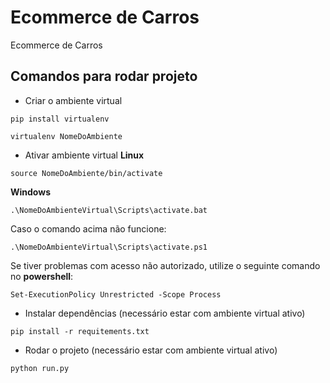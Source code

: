 # Ecommerce de Carros
Ecommerce de Carros

## Comandos para rodar projeto

* Criar o ambiente virtual
```
pip install virtualenv
```
```
virtualenv NomeDoAmbiente
```

* Ativar ambiente virtual
**Linux**
```
source NomeDoAmbiente/bin/activate
```

**Windows**
```
.\NomeDoAmbienteVirtual\Scripts\activate.bat
```
Caso o comando acima não funcione:
```
.\NomeDoAmbienteVirtual\Scripts\activate.ps1
```
Se tiver problemas com acesso não autorizado, utilize o seguinte comando no **powershell**:
```
Set-ExecutionPolicy Unrestricted -Scope Process
```


* Instalar dependências (necessário estar com ambiente virtual ativo)
```
pip install -r requitements.txt
```

* Rodar o projeto (necessário estar com ambiente virtual ativo)
```
python run.py
```
